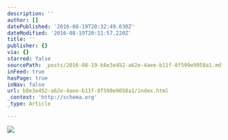 ```yaml
---
description: ''
author: []
datePublished: '2016-08-19T20:32:49.630Z'
dateModified: '2016-08-19T20:11:57.220Z'
title: ''
publisher: {}
via: {}
starred: false
sourcePath: _posts/2016-08-19-b8e3e452-a62e-4aee-b11f-8f599e9058a1.md
inFeed: true
hasPage: true
inNav: false
url: b8e3e452-a62e-4aee-b11f-8f599e9058a1/index.html
_context: 'http://schema.org'
_type: Article

---
```

![](https://the-grid-user-content.s3-us-west-2.amazonaws.com/3c6ebcdf-beef-4e07-929e-44a89772d7bd.jpg)